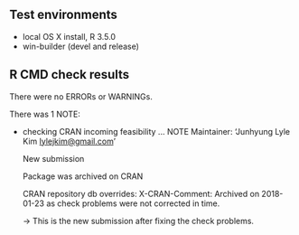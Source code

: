 ## Test environments

* local OS X install, R 3.5.0
* win-builder (devel and release)


## R CMD check results
There were no ERRORs or WARNINGs.

There was 1 NOTE:

* checking CRAN incoming feasibility ... NOTE
  Maintainer: ‘Junhyung Lyle Kim <lylejkim@gmail.com>’

  New submission

  Package was archived on CRAN

  CRAN repository db overrides:
    X-CRAN-Comment: Archived on 2018-01-23 as check problems were not
      corrected in time.

  -> This is the new submission after fixing the check problems. 

